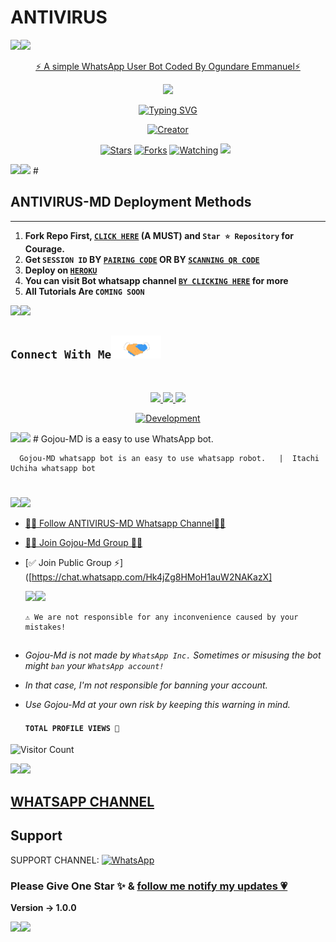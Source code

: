   # ANTIVIRUS
   <a><img src='https://i.imgur.com/LyHic3i.gif'/></a><a><img src='https://i.imgur.com/LyHic3i.gif'/></a>
<p align="center"> 
<u>⚡ A simple WhatsApp User Bot Coded By Ogundare Emmanuel⚡</u>
</p>
<p align="center">
<img src="https://imagekit.io/tools/asset-public-link?detail=%7B%22name%22%3A%22IMG-20250424-WA0225.jpg%22%2C%22type%22%3A%22image%2Fjpeg%22%2C%22signedurl_expire%22%3A%222028-04-25T00%3A10%3A23.545Z%22%2C%22signedUrl%22%3A%22https%3A%2F%2Fmedia-hosting.imagekit.io%2Fa29fd9f21d464e89%2FIMG-20250424-WA0225.jpg%3FExpires%3D1840234224%26Key-Pair-Id%3DK2ZIVPTIP2VGHC%26Signature%3DnMP7nWbjhySkGytXryUlIrb8cHp0WgtzwsYXBLK7fKlfEz2AKJLtQhEkwj8n8WcKtoEZmWRd8U6hfpfHUZF-W7UlzK29ig69Ym69noLVlv6ngCGcbpfkEkk4qWoMyYZRtf482MmFghcDbf8u7eJ-LQJTPq5nfMaXZ7jAYRXqup4ADMDwNWfyGbMGGTBTrlcYjO1VYmK9iva8LrdhY4vcfI7wK9B8JSkKop6q0ZoNiVWiy21ho8kuRs-XA8akJ6H4o4UsrDmOrge2UR9kKHZ6LBRP-OfYuWn~XV8NWkUr6vlm~D0H31McXKySWcxNqU6beTVINQZcFna0gqi2VC6I~Q__%22%7D"/>       
<p align="center">
  <a href="https://git.io/typing-svg"><img src="https://readme-typing-svg.demolab.com?font=EB+Garamond&weight=800&size=28&duration=4000&pause=1000&random=false&width=435&lines=+•__I'M+GOJOU-+MD__•;MULTI-DEVICE+WHATSAPP+BOT;DEVELOPED+BY+DAVID+CYRIL;RELEASED+DATE+18%2F6%2F2024." alt="Typing SVG" /></a>
</p> 
<p align="center">
<a href="#"><img title="Creator" src="https://img.shields.io/badge/Creator-DAVID_CYRIL-red.svg?style=for-the-badge&logo=github"></a>
</p>
<p align="center">
<a href="https://github.com/DeeCeeXxx/Itachi_Uchiha-Md/stargazers/"><img title="Stars" src="https://img.shields.io/github/stars/DeeCeeXxx/Itachi_Uchiha-Md?color=blue&style=flat-square"></a>
<a href="https://github.com/DeeCeeXxx/Itachi_Uchiha-Md/network/members"><img title="Forks" src="https://img.shields.io/github/forks/DeeCeeXxx/Itachi_Uchiha-Md?color=yellow&style=flat-square"></a>
<a href="https://github.com/DeeCeeXxx/Itachi_Uchiha-Md/watchers"><img title="Watching" src="https://img.shields.io/github/watchers/DeeCeeXxx/Itachi_Uchiha-Md?label=Watchers&color=red&style=flat-square"></a>
<a href="https://github.com/DeeCeeXxx/Itachi_Uchiha-Md/graphs/commit-activity"><img height="20" src="https://img.shields.io/badge/Maintained-Yes-red.svg"></a>&nbsp;&nbsp;
</p>
<a><img src='https://i.imgur.com/LyHic3i.gif'/></a><a><img src='https://i.imgur.com/LyHic3i.gif'/></a>
#

## ANTIVIRUS-MD Deployment Methods
---
1.  **Fork Repo First, [`CLICK HERE`](https://github.com/DeeCeeXxx/Gojou-MD/fork) (A MUST) and `Star ⭐ Repository` for Courage.**
2.  **Get `SESSION ID` BY [`PAIRING CODE`](https://gojousession-05ea27b8ff9a.herokuapp.com/pair) 
 OR BY [`SCANNING QR CODE`](https://gojousession-05ea27b8ff9a.herokuapp.com/wasiqr)** 
3. **Deploy on [`HEROKU`](https://dashboard.heroku.com/new?template=https://github.com/DeeCeeXxx/Gojou-MD)**
8. **You can visit Bot whatsapp channel [`BY CLICKING HERE`](https://whatsapp.com/channel/0029VaZsyQ21XqudOTjyG30Z) for more**
9. **All Tutorials Are `COMING SOON`**

<a><img src='https://i.imgur.com/LyHic3i.gif'/></a><a><img src='https://i.imgur.com/LyHic3i.gif'/></a>

## ```Connect With Me```<img src="https://github.com/0xAbdulKhalid/0xAbdulKhalid/raw/main/assets/mdImages/handshake.gif" width ="80"></h1> 
 <br> 
<p align="center">
<a href="https://wa.me/2349066528353"><img src="https://img.shields.io/badge/Contact David-25D366?style=for-the-badge&logo=whatsapp&logoColor=white" />
<a href="https://whatsapp.com/channel/0029VaZsyQ21XqudOTjyG30Z"><img src="https://img.shields.io/badge/Join Official Channel-25D366?style=for-the-badge&logo=whatsapp&logoColor=white" />
<a href="https://www.youtube.com/@HacktivistHive"><img src="https://img.shields.io/badge/Subscribe-ff0000?style=for-the-badge&logo=youtube&logoColor=ff000000&link=https://www.youtube.com/@HacktivistHive" /><br>
<p align="center">
<img alt="Development" width="250" src="https://media2.giphy.com/media/W9tBvzTXkQopi/giphy.gif?cid=6c09b952xu6syi1fyqfyc04wcfk0qvqe8fd7sop136zxfjyn&ep=v1_internal_gif_by_id&rid=giphy.gif&ct=g" /> </p>
<a><img src='https://i.imgur.com/LyHic3i.gif'/></a><a><img src='https://i.imgur.com/LyHic3i.gif'/></a>
# 
Gojou-MD is a easy to use WhatsApp bot. 

      Gojou-MD whatsapp bot is an easy to use whatsapp robot.   |  Itachi Uchiha whatsapp bot
# 
# 
<a><img src='https://i.imgur.com/LyHic3i.gif'/></a><a><img src='https://i.imgur.com/LyHic3i.gif'/></a>

* [🧑‍💻 Follow ANTIVIRUS-MD Whatsapp Channel🧑‍💻](https://whatsapp.com/channel/0029Val3Ewv6xCSGCE9fZD0H)

* [🧑‍💻 Join Gojou-Md Group 🧑‍💻](https://t.me/hacktivisthive)

* [✅ Join Public Group ⚡]([https://chat.whatsapp.com/Hk4jZg8HMoH1auW2NAKazX]

  <a><img src='https://i.imgur.com/LyHic3i.gif'/></a><a><img src='https://i.imgur.com/LyHic3i.gif'/></a>

      ⚠️ We are not responsible for any inconvenience caused by your mistakes!
  
## 

- *Gojou-Md is not made by `WhatsApp Inc.` Sometimes or misusing the bot might `ban` your `WhatsApp account!`*
- *In that case, I'm not responsible for banning your account.*
- *Use Gojou-Md at your own risk by keeping this warning in mind.*
  
  #### ```TOTAL PROFILE VIEWS 🧚```
![Visitor Count](https://profile-counter.glitch.me/DeeCeeXxx/count.svg)

<a><img src='https://i.imgur.com/LyHic3i.gif'/></a><a><img src='https://i.imgur.com/LyHic3i.gif'/></a>

 ## [ WHATSAPP CHANNEL ](https://whatsapp.com/channel/0029Val3Ewv6xCSGCE9fZD0H) 

## Support

SUPPORT CHANNEL: <a href="https://https://whatsapp.com/channel/0029Val3Ewv6xCSGCE9fZD0H"><img alt="WhatsApp" src="https://img.shields.io/badge/WhatsApp-25D366?style=for-the-badge&logo=whatsapp&logoColor=white"/></a>


### Please Give One Star ✨ & [follow me notify my updates 💗](https://github.com/DeeCeeXxx)
<b>Version -> 1.0.0</b>

<a><img src='[https://i.imgur.com/LyHic3i.gif](https://imagekit.io/tools/asset-public-link?detail=%7B%22name%22%3A%22IMG-20250424-WA0225.jpg%22%2C%22type%22%3A%22image%2Fjpeg%22%2C%22signedurl_expire%22%3A%222028-04-25T00%3A10%3A23.545Z%22%2C%22signedUrl%22%3A%22https%3A%2F%2Fmedia-hosting.imagekit.io%2Fa29fd9f21d464e89%2FIMG-20250424-WA0225.jpg%3FExpires%3D1840234224%26Key-Pair-Id%3DK2ZIVPTIP2VGHC%26Signature%3DnMP7nWbjhySkGytXryUlIrb8cHp0WgtzwsYXBLK7fKlfEz2AKJLtQhEkwj8n8WcKtoEZmWRd8U6hfpfHUZF-W7UlzK29ig69Ym69noLVlv6ngCGcbpfkEkk4qWoMyYZRtf482MmFghcDbf8u7eJ-LQJTPq5nfMaXZ7jAYRXqup4ADMDwNWfyGbMGGTBTrlcYjO1VYmK9iva8LrdhY4vcfI7wK9B8JSkKop6q0ZoNiVWiy21ho8kuRs-XA8akJ6H4o4UsrDmOrge2UR9kKHZ6LBRP-OfYuWn~XV8NWkUr6vlm~D0H31McXKySWcxNqU6beTVINQZcFna0gqi2VC6I~Q__%22%7D)'/></a><a><img src='https://imagekit.io/tools/asset-public-link?detail=%7B%22name%22%3A%22IMG-20250424-WA0225.jpg%22%2C%22type%22%3A%22image%2Fjpeg%22%2C%22signedurl_expire%22%3A%222028-04-25T00%3A10%3A23.545Z%22%2C%22signedUrl%22%3A%22https%3A%2F%2Fmedia-hosting.imagekit.io%2Fa29fd9f21d464e89%2FIMG-20250424-WA0225.jpg%3FExpires%3D1840234224%26Key-Pair-Id%3DK2ZIVPTIP2VGHC%26Signature%3DnMP7nWbjhySkGytXryUlIrb8cHp0WgtzwsYXBLK7fKlfEz2AKJLtQhEkwj8n8WcKtoEZmWRd8U6hfpfHUZF-W7UlzK29ig69Ym69noLVlv6ngCGcbpfkEkk4qWoMyYZRtf482MmFghcDbf8u7eJ-LQJTPq5nfMaXZ7jAYRXqup4ADMDwNWfyGbMGGTBTrlcYjO1VYmK9iva8LrdhY4vcfI7wK9B8JSkKop6q0ZoNiVWiy21ho8kuRs-XA8akJ6H4o4UsrDmOrge2UR9kKHZ6LBRP-OfYuWn~XV8NWkUr6vlm~D0H31McXKySWcxNqU6beTVINQZcFna0gqi2VC6I~Q__%22%7D'/></a>
